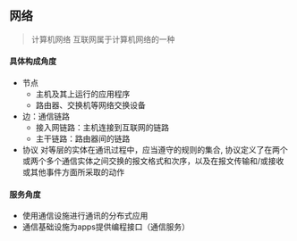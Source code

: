 ## 网络

> 计算机网络
> 互联网属于计算机网络的一种

#### 具体构成角度

- 节点
  - 主机及其上运行的应用程序
  - 路由器、交换机等网络交换设备
- 边：通信链路
  - 接入网链路：主机连接到互联网的链路
  - 主干链路：路由器间的链路
- 协议
  对等层的实体在通讯过程中，应当遵守的规则的集合,
  协议定义了在两个或两个多个通信实体之间交换的报文格式和次序，以及在报文传输和/或接收或其他事件方面所采取的动作

#### 服务角度
* 使用通信设施进行通讯的分布式应用
* 通信基础设施为apps提供编程接口（通信服务）